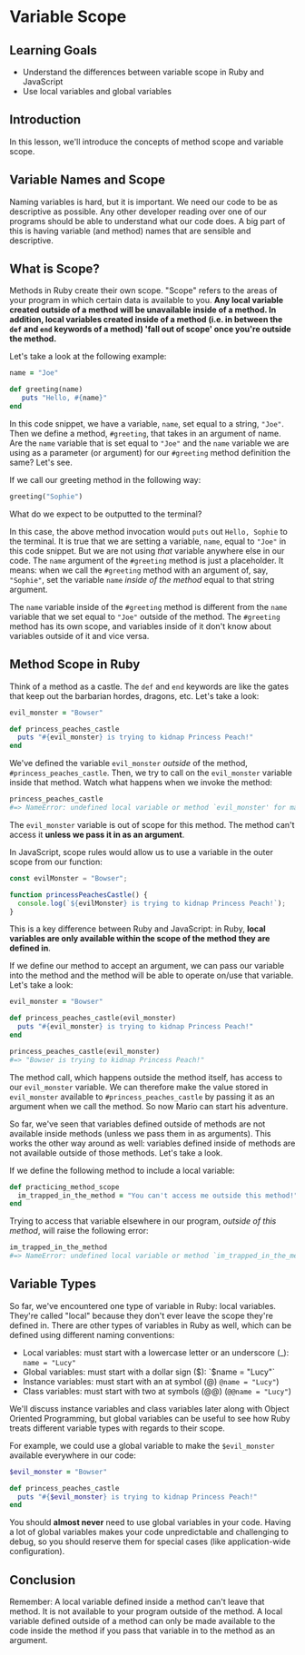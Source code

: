 # Variable Scope

## Learning Goals

- Understand the differences between variable scope in Ruby and JavaScript
- Use local variables and global variables

## Introduction

In this lesson, we'll introduce the concepts of method scope and variable scope.

## Variable Names and Scope

Naming variables is hard, but it is important. We need our code to be as
descriptive as possible. Any other developer reading over one of our programs
should be able to understand what our code does. A big part of this is having
variable (and method) names that are sensible and descriptive.

## What is Scope?

Methods in Ruby create their own scope. "Scope" refers to the areas of your
program in which certain data is available to you. **Any local variable created
outside of a method will be unavailable inside of a method. In addition, local
variables created inside of a method (i.e. in between the `def` and `end`
keywords of a method) 'fall out of scope' once you're outside the method.**

Let's take a look at the following example:

```rb
name = "Joe"

def greeting(name)
   puts "Hello, #{name}"
end
```

In this code snippet, we have a variable, `name`, set equal to a string,
`"Joe"`. Then we define a method, `#greeting`, that takes in an argument of
name. Are the `name` variable that is set equal to `"Joe"` and the `name`
variable we are using as a parameter (or argument) for our `#greeting` method
definition the same? Let's see.

If we call our greeting method in the following way:

```rb
greeting("Sophie")
```

What do we expect to be outputted to the terminal?

In this case, the above method invocation would `puts` out `Hello, Sophie` to
the terminal. It is true that we are setting a variable, `name`, equal to
`"Joe"` in this code snippet. But we are not using _that_ variable anywhere else
in our code. The `name` argument of the `#greeting` method is just a
placeholder. It means: when we call the `#greeting` method with an argument of,
say, `"Sophie"`, set the variable `name` _inside of the method_ equal to that
string argument.

The `name` variable inside of the `#greeting` method is different from the
`name` variable that we set equal to `"Joe"` outside of the method. The
`#greeting` method has its own scope, and variables inside of it don't know
about variables outside of it and vice versa.

## Method Scope in Ruby

Think of a method as a castle. The `def` and `end` keywords are like the gates
that keep out the barbarian hordes, dragons, etc. Let's take a look:

```rb
evil_monster = "Bowser"

def princess_peaches_castle
  puts "#{evil_monster} is trying to kidnap Princess Peach!"
end
```

We've defined the variable `evil_monster` _outside_ of the method,
`#princess_peaches_castle`. Then, we try to call on the `evil_monster` variable
inside that method. Watch what happens when we invoke the method:

```rb
princess_peaches_castle
#=> NameError: undefined local variable or method `evil_monster' for main:Object
```

The `evil_monster` variable is out of scope for this method. The method can't
access it **unless we pass it in as an argument**.

In JavaScript, scope rules would allow us to use a variable in the outer scope
from our function:

```js
const evilMonster = "Bowser";

function princessPeachesCastle() {
  console.log(`${evilMonster} is trying to kidnap Princess Peach!`);
}
```

This is a key difference between Ruby and JavaScript: in Ruby, **local variables
are only available within the scope of the method they are defined in**.

If we define our method to accept an argument, we can pass our variable into the
method and the method will be able to operate on/use that variable. Let's take a
look:

```rb
evil_monster = "Bowser"

def princess_peaches_castle(evil_monster)
  puts "#{evil_monster} is trying to kidnap Princess Peach!"
end

princess_peaches_castle(evil_monster)
#=> "Bowser is trying to kidnap Princess Peach!"
```

The method call, which happens outside the method itself, has access to our
`evil_monster` variable. We can therefore make the value stored in
`evil_monster` available to `#princess_peaches_castle` by passing it as an
argument when we call the method. So now Mario can start his adventure.

So far, we've seen that variables defined outside of methods are not available
inside methods (unless we pass them in as arguments). This works the other way
around as well: variables defined inside of methods are not available outside of
those methods. Let's take a look.

If we define the following method to include a local variable:

```rb
def practicing_method_scope
  im_trapped_in_the_method = "You can't access me outside this method!"
end
```

Trying to access that variable elsewhere in our program, _outside of this
method_, will raise the following error:

```rb
im_trapped_in_the_method
#=> NameError: undefined local variable or method `im_trapped_in_the_method' for main:Object
```

## Variable Types

So far, we've encountered one type of variable in Ruby: local variables. They're
called "local" because they don't ever leave the scope they're defined in. There
are other types of variables in Ruby as well, which can be defined using
different naming conventions:

- Local variables: must start with a lowercase letter or an underscore (\_):
  `name = "Lucy"`
- Global variables: must start with a dollar sign ($): `$name = "Lucy"`
- Instance variables: must start with an at symbol (@) `@name = "Lucy"`)
- Class variables: must start with two at symbols (@@) (`@@name = "Lucy"`)

We'll discuss instance variables and class variables later along with Object
Oriented Programming, but global variables can be useful to see how Ruby treats
different variable types with regards to their scope.

For example, we could use a global variable to make the `$evil_monster`
available everywhere in our code:

```rb
$evil_monster = "Bowser"

def princess_peaches_castle
  puts "#{$evil_monster} is trying to kidnap Princess Peach!"
end
```

You should **almost never** need to use global variables in your code. Having a
lot of global variables makes your code unpredictable and challenging to debug,
so you should reserve them for special cases (like application-wide
configuration).

## Conclusion

Remember: A local variable defined inside a method can't leave that method. It
is not available to your program outside of the method. A local variable defined
outside of a method can only be made available to the code inside the method if
you pass that variable in to the method as an argument.
